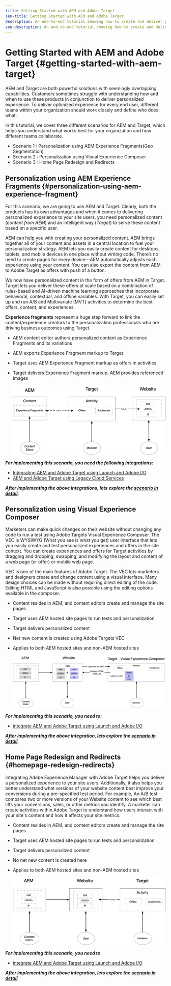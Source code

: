 ```yaml
---
title: Getting Started with AEM and Adobe Target
seo-title: Getting Started with AEM and Adobe Target
description: An end-to-end tutorial showing how to create and deliver personalized experiences using Adobe Experience Manager and Adobe Target. In this tutorial, you will also learn about different personas involved in the end to end process and how they collaborate with each other
seo-description: An end-to-end tutorial showing how to create and deliver personalized experience using Adobe Experience Manager and Adobe Target. In this tutorial, you will also learn about different personas involved in the end to end process and how they collaborate with each other
---
```


# Getting Started with AEM and Adobe Target {#getting-started-with-aem-target}

AEM and Target are both powerful solutions with seemingly overlapping capabilities. Customers sometimes struggle with understanding how and when to use these products in conjunction to deliver personalized experience. To deliver optimized experience for every end user, different teams within your organization should work closely and define who does what.

In this tutorial, we cover three different scenarios for AEM and Target, which helps you understand what works best for your organization and how different teams collaborate.

* Scenario 1 : Personalization using AEM Experience Fragments(Geo Segmentation)
* Scenario 2 : Personalization using Visual Experience Composer
* Scenario 3 : Home Page Redesign and Redirects

## Personalization using AEM Experience Fragments {#personalization-using-aem-experience-fragment}

For this scenario, we are going to use AEM and Target. Clearly, both the products has its own advantages and when it comes to delivering personalized experience to your site users, you need personalized content (*content from AEM*) and an intelligent way (*Target*) to serve these content based on a specific user.

AEM can help you with creating your personalized content. AEM brings together all of your content and assets in a central location to fuel your personalization strategy. AEM lets you easily create content for desktops, tablets, and mobile devices in one place without writing code. There’s no need to create pages for every device—AEM automatically adjusts each experience using your content. You can also export the content from AEM to Adobe Target as offers with push of a button.

We now have personalized content in the form of offers from AEM in Target. Target lets you deliver these offers at scale based on a combination of rules-based and AI-driven machine learning approaches that incorporate behavioral, contextual, and offline variables.  With Target, you can easily set up and run A/B and Multivariate (MVT) activities to determine the best offers, content, and experiences.

**Experience fragments** represent a huge step forward to link the content/experience creators to the personalization professionals who are driving business outcomes using Target.

* AEM content editor authors personalized content as Experience Fragments and its variations
* AEM exports Experience Fragment markup to Target​
* Target​ uses AEM Experience Fragment markup as offers in activities
* Target delivers Experience Fragment markup, AEM provides referenced images

    ![diagram](assets/personalization-use-case-1/use-case-1-diagram.png)

***For implementing this scenario, you need the following integrations:***

* [Integrating AEM and Adobe Target using Launch and Adobe I/O](./implementation.md#integrating-aem-target-options)
* [AEM and Adobe Target using Legacy Cloud Services](./implementation.md#integrating-aem-target-options)

***After implementing the above integrations, lets explore the [scenario in detail](./personalization-use-case-1.md).***

## Personalization using Visual Experience Composer

Marketers can make quick changes on their website without changing any code to run a test using Adobe Targets Visual Experience Composer. The VEC is WYSIWYG (What you see is what you get) user interface that lets you easily create and test personalized experiences and offers in the site context. You can create experiences and offers for Target activities by dragging and dropping, swapping, and modifying the layout and content of a web page (or offer) or mobile web page.

VEC is one of the main features of Adobe Target. The VEC lets marketers and designers create and change content using a visual interface. Many design choices can be made without requiring direct editing of the code. Editing HTML and JavaScript is also possible using the editing options available in the composer.

* Content resides in AEM, and content editors create and manage the site pages
* Target​ uses AEM hosted site pages to run tests and personalization
* Target delivers personalized content
* Net new content is created using Adobe Targets VEC
* Applies to both AEM hosted sites and non-AEM hosted sites

    ![diagram](assets/personalization-use-case-3/use-case-diagram-3.png)

***For implementing this scenario, you need to:***
* [integrate AEM and Adobe Target using Launch and Adobe I/O](./implementation.md#integrating-aem-target-options)

***After implementing the above integration, lets explore the [scenario in detail](./personalization-use-case-3.md)***

## Home Page Redesign and Redirects {#homepage-redesign-redirects}

Integrating Adobe Experience Manager with Adobe Target helps you deliver a personalized experience to your site users. Additionally, it also helps you better understand what versions of your website content best improve your conversions during a pre-specified test period. For example, An A/B test compares two or more versions of your Website content to see which best lifts your conversions, sales, or other metrics you identify. A marketer can create activities within Adobe Target to understand how users interact with your site's content and how it affects your site metrics.

* Content resides in AEM, and content editors create and manage the site pages
* Target​ uses AEM hosted site pages to run tests and personalization
* Target delivers personalized content
* No net new content is created here
* Applies to both AEM hosted sites and non-AEM hosted sites

    ![diagram](assets/personalization-use-case-2/use-case-2-diagram.png)

***For implementing this scenario, you need to***
* [integrate AEM and Adobe Target using Launch and Adobe I/O](./implementation.md#integrating-aem-target-options)

***After implementing the above integration, lets explore the [scenario in detail](./personalization-use-case-2.md)***